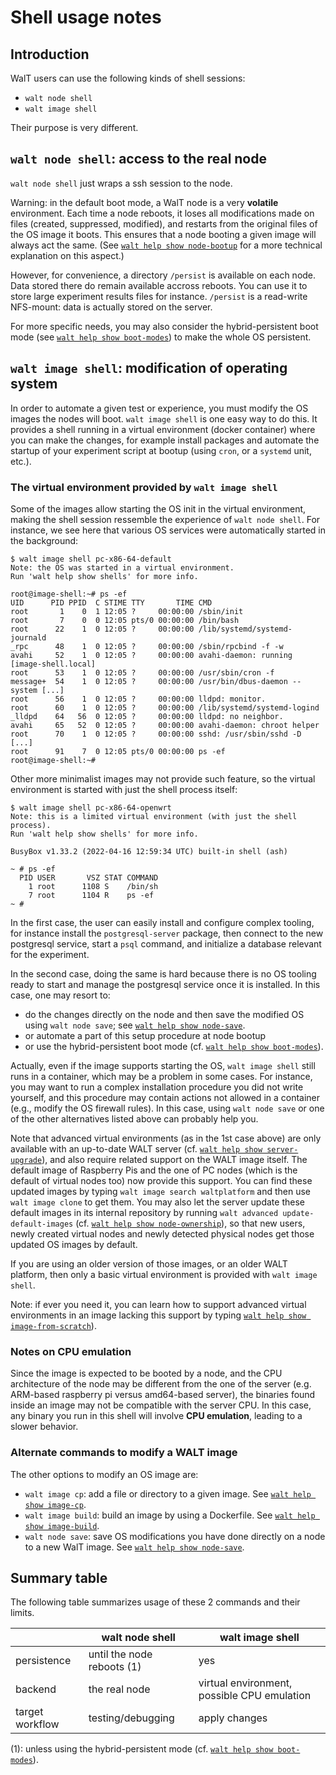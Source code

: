 
# Shell usage notes

## Introduction

WalT users can use the following kinds of shell sessions:
* `walt node shell`
* `walt image shell`


Their purpose is very different.


## `walt node shell`: access to the real node

`walt node shell` just wraps a ssh session to the node.

Warning: in the default boot mode, a WalT node is a very **volatile**
environment. Each time a node reboots, it loses all modifications made
on files (created, suppressed, modified), and restarts from the original
files of the OS image it boots.
This ensures that a node booting a given image will always act the same.
(See [`walt help show node-bootup`](node-bootup.md) for a more technical
explanation on this aspect.)

However, for convenience, a directory `/persist` is available on each node.
Data stored there do remain available accross reboots. You can use it to
store large experiment results files for instance.
`/persist` is a read-write NFS-mount: data is actually stored on the server.

For more specific needs, you may also consider the hybrid-persistent boot
mode (see [`walt help show boot-modes`](boot-modes.md)) to make the whole OS
persistent.



## `walt image shell`: modification of operating system

In order to automate a given test or experience, you must modify the OS
images the nodes will boot. `walt image shell` is one easy way
to do this. It provides a shell running in a virtual environment (docker
container) where you can make the changes, for example install packages and
automate the startup of your experiment script at bootup (using `cron`, or
a `systemd` unit, etc.).


### The virtual environment provided by `walt image shell`

Some of the images allow starting the OS init in the virtual environment,
making the shell session ressemble the experience of `walt node shell`.
For instance, we see here that various OS services were automatically
started in the background:
```console
$ walt image shell pc-x86-64-default
Note: the OS was started in a virtual environment.
Run 'walt help show shells' for more info.

root@image-shell:~# ps -ef
UID      PID PPID  C STIME TTY       TIME CMD
root       1    0  1 12:05 ?     00:00:00 /sbin/init
root       7    0  0 12:05 pts/0 00:00:00 /bin/bash
root      22    1  0 12:05 ?     00:00:00 /lib/systemd/systemd-journald
_rpc      48    1  0 12:05 ?     00:00:00 /sbin/rpcbind -f -w
avahi     52    1  0 12:05 ?     00:00:00 avahi-daemon: running [image-shell.local]
root      53    1  0 12:05 ?     00:00:00 /usr/sbin/cron -f
message+  54    1  0 12:05 ?     00:00:00 /usr/bin/dbus-daemon --system [...]
root      56    1  0 12:05 ?     00:00:00 lldpd: monitor.
root      60    1  0 12:05 ?     00:00:00 /lib/systemd/systemd-logind
_lldpd    64   56  0 12:05 ?     00:00:00 lldpd: no neighbor.
avahi     65   52  0 12:05 ?     00:00:00 avahi-daemon: chroot helper
root      70    1  0 12:05 ?     00:00:00 sshd: /usr/sbin/sshd -D [...]
root      91    7  0 12:05 pts/0 00:00:00 ps -ef
root@image-shell:~#
```

Other more minimalist images may not provide such feature, so the virtual
environment is started with just the shell process itself:
```console
$ walt image shell pc-x86-64-openwrt
Note: this is a limited virtual environment (with just the shell process).
Run 'walt help show shells' for more info.

BusyBox v1.33.2 (2022-04-16 12:59:34 UTC) built-in shell (ash)

~ # ps -ef
  PID USER       VSZ STAT COMMAND
    1 root      1108 S    /bin/sh
    7 root      1104 R    ps -ef
~ #
```

In the first case, the user can easily install and configure complex tooling,
for instance install the `postgresql-server` package, then connect to the
new postgresql service, start a `psql` command, and initialize a database
relevant for the experiment.

In the second case, doing the same is hard because there is no OS tooling
ready to start and manage the postgresql service once it is installed.
In this case, one may resort to:
- do the changes directly on the node and then save the modified OS using
  `walt node save`; see [`walt help show node-save`](node-save.md).
- or automate a part of this setup procedure at node bootup
- or use the hybrid-persistent boot mode (cf. [`walt help show boot-modes`](boot-modes.md)).

Actually, even if the image supports starting the OS, `walt image shell`
still runs in a container, which may be a problem in some cases.
For instance, you may want to run a complex installation procedure you
did not write yourself, and this procedure may contain actions not allowed
in a container (e.g., modify the OS firewall rules). In this case,
using `walt node save` or one of the other alternatives listed above can
probably help you.

Note that advanced virtual environments (as in the 1st case above) are only
available with an up-to-date WALT server (cf. [`walt help show server-upgrade`](server-upgrade.md)),
and also require related support on the WALT image itself. The default image
of Raspberry Pis and the one of PC nodes (which is the default of virtual
nodes too) now provide this support.
You can find these updated images by typing `walt image search waltplatform`
and then use `walt image clone` to get them. You may also let the server
update these default images in its internal repository by running
`walt advanced update-default-images` (cf. [`walt help show node-ownership`](node-ownership.md)),
so that new users, newly created virtual nodes and newly detected physical
nodes get those updated OS images by default.

If you are using an older version of those images, or an older WALT platform,
then only a basic virtual environment is provided with `walt image shell`.

Note: if ever you need it, you can learn how to support advanced virtual
environments in an image lacking this support by typing
[`walt help show image-from-scratch`](image-from-scratch.md)).


### Notes on CPU emulation

Since the image is expected to be booted by a node, and the CPU architecture
of the node may be different from the one of the server (e.g. ARM-based
raspberry pi versus amd64-based server), the binaries found inside an image
may not be compatible with the server CPU. In this case, any binary you run
in this shell will involve **CPU emulation**, leading to a slower behavior.


### Alternate commands to modify a WALT image

The other options to modify an OS image are:
* `walt image cp`: add a file or directory to a given image. See [`walt help show image-cp`](image-cp.md).
* `walt image build`: build an image by using a Dockerfile. See [`walt help show image-build`](image-build.md).
* `walt node save`: save OS modifications you have done directly on a node to a new WalT image.
  See [`walt help show node-save`](node-save.md).


## Summary table

The following table summarizes usage of these 2 commands and their limits.

|                 | walt node shell            | walt image shell                            |
|-----------------|----------------------------|---------------------------------------------|
| persistence     | until the node reboots (1) | yes                                         |
| backend         | the real node              | virtual environment, possible CPU emulation |
| target workflow | testing/debugging          | apply changes                               |

(1): unless using the hybrid-persistent mode (cf. [`walt help show boot-modes`](boot-modes.md)).
